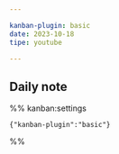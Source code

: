 ```yaml
---

kanban-plugin: basic
date: 2023-10-18
tipe: youtube

---
```


## Daily note





%% kanban:settings
```
{"kanban-plugin":"basic"}
```
%%